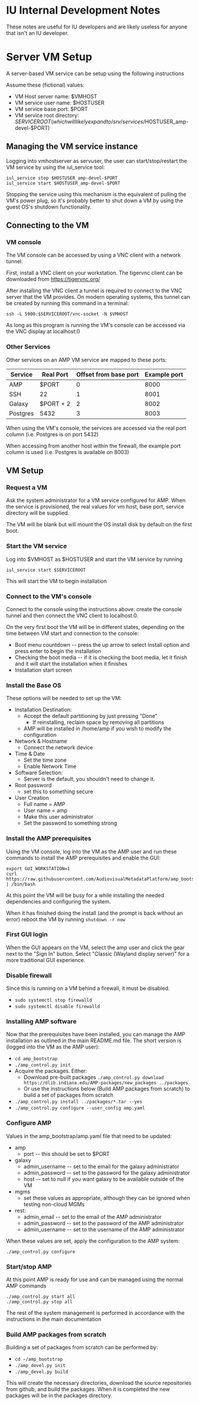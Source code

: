# IU Internal Development Notes

These notes are useful for IU developers and are likely useless for anyone
that isn't an IU developer.

# Server VM Setup

A server-based VM service can be setup using the following instructions

Assume these (fictional) values:
* VM Host server name:  $VMHOST
* VM service user name:  $HOSTUSER
* VM service base port:  $PORT
* VM service root directory:  $SERVICEROOT (which will likely expand to /srv/services/$HOSTUSER_amp-devel-$PORT)

## Managing the VM service instance

Logging into vmhostserver as servuser, the user can start/stop/restart the
VM service by using the iul_service tool:

```
iul_service stop $HOSTUSER_amp-devel-$PORT
iul_service start $HOSTUSER_amp-devel-$PORT
```

Stopping the service using this mechanism is the equivalent of pulling the
VM's power plug, so it's probably better to shut down a VM by using the
guest OS's shutdown functionality.


## Connecting to the VM 

### VM console
The VM console can be accessed by using a VNC client with a network tunnel.

First, install a VNC client on your workstation.  The tigervnc client can be
downloaded from https://tigervnc.org/

After installing the VNC client a tunnel is required to connect to the
VNC server that the VM provides.   On modern operating systems, this tunnel
can be created by running this command in a terminal:

```
ssh -L 5900:$SERVICEROOT/vnc-socket -N $VMHOST
```

As long as this program is running the VM's console can be accessed via the
VNC display at localhost:0

### Other Services

Other services on an AMP VM service are mapped to these ports:

| Service | Real Port | Offset from base port | Example port |
| --- | --- | --- | --- |
| AMP | $PORT | 0 | 8000 |
| SSH | 22 | 1 | 8001 |
| Galaxy | $PORT + 2 | 2 | 8002 |
| Postgres | 5432 | 3 | 8003 |

When using the VM's console, the services are accessed via the 
real port column (i.e. Postgres is on port 5432)

When accessing from another host within the firewall, the example port
column is used (i.e. Postgres is available on 8003) 

## VM Setup

### Request a VM
Ask the system administrator for a VM service configured for AMP.  When the 
service is provisioned, the real values for vm host, base port, service 
directory will be supplied.  

The VM will be blank but will mount the OS install disk by default on the
first boot.

### Start the VM service
Log into $VMHOST as $HOSTUSER and start the VM service by running
```
iul_service start $SERVICEROOT
```
This will start the VM to begin installation

### Connect to the VM's console
Connect to the console using the instructions above:  create the console
tunnel and then connect the VNC client to localhost:0.

On the very first boot the VM will be in different states, depending on the
time between VM start and connection to the console:
* Boot menu countdown -- press the up arrow to select Install option and press
  enter to begin the installation
* Checking the boot media -- if it is checking the boot media, let it finish
  and it will start the installation when it finishes
* Installation start screen

### Install the Base OS

These options will be needed to set up the VM:

* Installation Destination:
  * Accept the default partitioning by just pressing "Done"
    * If reinstalling, reclaim space by removing all partitions
  * AMP will be installed in /home/amp if you wish to modify the configuration
* Network & Hostname
  * Connect the network device
* Time & Date
  * Set the time zone
  * Enable Network Time
* Software Selection:
  * Server is the default, you shouldn't need to change it.
* Root password
  * set this to something secure
* User Creation
  * Full name = AMP
  * User name = amp
  * Make this user administrator
  * Set the password to something strong

### Install the AMP prerequisites

Using the VM console, log into the VM as the AMP user and run these commands
to install the AMP prerequisites and enable the GUI:

```
export GUI_WORKSTATION=1
curl https://raw.githubusercontent.com/AudiovisualMetadataPlatform/amp_bootstrap/main/ansible/vm_bootstrap.sh | /bin/bash
```

At this point the VM will be busy for a while installing the needed dependencies
and configuring the system.

When it has finished doing the install (and the prompt is back without an error)
reboot the VM by running `shutdown -r now`

### First GUI login
When the GUI appears on the VM, select the amp user and click the gear next to
the "Sign In" button.  Select "Classic (Wayland display server)" for a more
traditional GUI experience.

### Disable firewall
Since this is running on a VM behind a firewall, it must be disabled.
* `sudo systemctl stop firewalld`
* `sudo systemctl disable firewalld`

### Installing AMP software
Now that the prerequisites have been installed, you can manage the AMP 
installation as outlined in the main README.md file.  The short version
is (logged into the VM as the AMP user):

* `cd amp_bootstrap`
* `./amp_control.py init`
* Acquire the packages.  Either:
    * Download pre-built packages `./amp_control.py download https://dlib.indiana.edu/AMP-packages/new_packages ../packages`  
    * Or use the instructions below (Build AMP packages from scratch) to build a set of packages from scratch
* `./amp_control.py install ../packages/*.tar --yes`
* `./amp_control.py configure --user_config amp.yaml`


### Configure AMP

Values in the amp_bootstrap/amp.yaml file that need to be updated:
* amp
  * port -- this should be set to $PORT
* galaxy
  * admin_username -- set to the email for the galaxy administrator
  * admin_password -- set to the password for the galaxy administrator
  * host -- set to null if you want galaxy to be available outside of the VM
* mgms
  * set these values as appropriate, although they can be ignored when testing
    non-cloud MGMs
* rest:
  * admin_email -- set to the email of the AMP administrator
  * admin_password -- set to the password of the AMP administrator
  * admin_username -- set to the username of the AMP administrator

When these values are set, apply the configuration to the AMP system:

```
./amp_control.py configure
```

### Start/stop AMP
At this point AMP is ready for use and can be managed using the normal
AMP commands 

```
./amp_control.py start all
./amp_control.py stop all
```

The rest of the system management is performed in accordance with the 
instructions in the main documentation

### Build AMP packages from scratch
Building a set of packages from scratch can be performed by:

* `cd ~/amp_bootstrap`
* `./amp_devel.py init`
* `./amp_devel.py build`

This will create the necessary directories, download the source repositories
from github, and build the packages.  When it is completed the new packages
will be in the packages directory.

